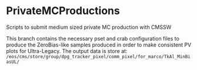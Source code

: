# PrivateMCProductions
Scripts to submit medium sized private MC production with CMSSW

This branch contains the necessary pset and crab configuration files to produce the ZeroBias-like samples produced in order to make consistent PV plots for Ultra-Legacy.
The output data is store at: `/eos/cms/store/group/dpg_tracker_pixel/comm_pixel/for_marco/TkAl_MinBiasUL/`

